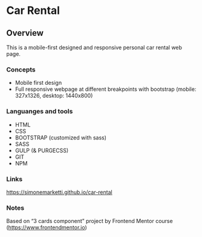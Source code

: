 # Car Rental

## Overview

This is a mobile-first designed and responsive personal car rental web page.

### Concepts

- Mobile first design
- Full responsive webpage at different breakpoints with bootstrap (mobile: 327x1326, desktop: 1440x800)

### Languanges and tools

- HTML
- CSS
- BOOTSTRAP (customized with sass)
- SASS
- GULP (& PURGECSS)
- GIT
- NPM

### Links

https://simonemarketti.github.io/car-rental

### Notes

Based on “3 cards component” project by Frontend Mentor course (https://www.frontendmentor.io)
